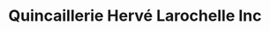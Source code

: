 ---
title: "Quincaillerie Hervé Larochelle Inc"
url: /saint-come/quincaillerie-herve-larochelle-inc/
shop: hardware
---